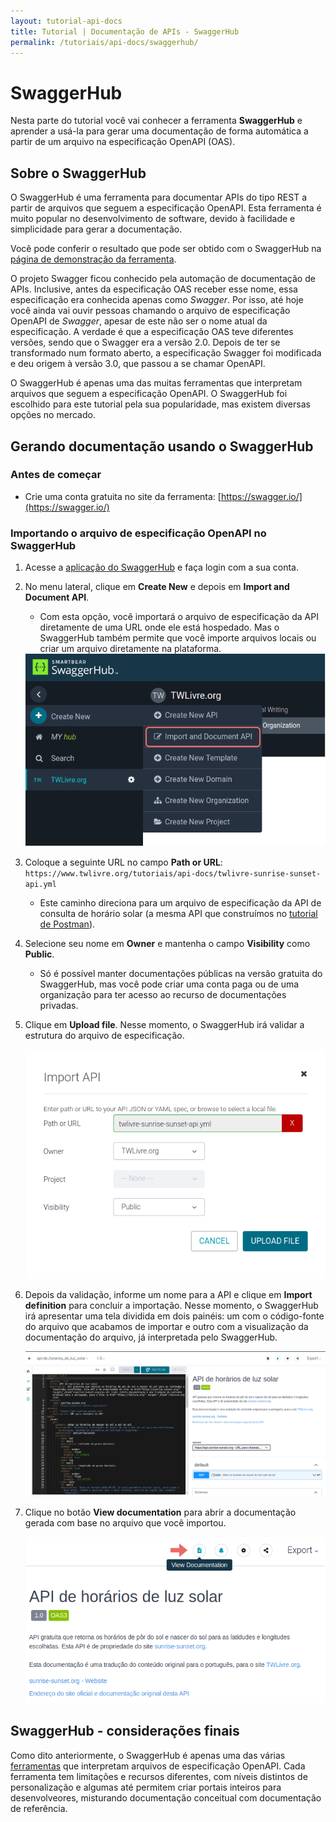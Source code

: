 ```yaml
---
layout: tutorial-api-docs
title: Tutorial | Documentação de APIs - SwaggerHub
permalink: /tutoriais/api-docs/swaggerhub/
---
```


# SwaggerHub

Nesta parte do tutorial você vai conhecer a ferramenta **SwaggerHub** e aprender a usá-la para gerar uma documentação de forma automática a partir de um arquivo na especificação OpenAPI (OAS).

## Sobre o SwaggerHub

O SwaggerHub é uma ferramenta para documentar APIs do tipo REST a partir de arquivos que seguem a especificação OpenAPI. Esta ferramenta é muito popular no desenvolvimento de software, devido à facilidade e simplicidade para gerar a documentação.

Você pode conferir o resultado que pode ser obtido com o SwaggerHub na [página de demonstração da ferramenta](https://petstore.swagger.io/).

O projeto Swagger ficou conhecido pela automação de documentação de APIs. Inclusive, antes da especificação OAS receber esse nome, essa especificação era conhecida apenas como *Swagger*. Por isso, até hoje você ainda vai ouvir pessoas chamando o arquivo de especificação OpenAPI de *Swagger*, apesar de este não ser o nome atual da especificação. A verdade é que a especificação OAS teve diferentes versões, sendo que o Swagger era a versão 2.0. Depois de ter se transformado num formato aberto, a especificação Swagger foi modificada e deu origem à versão 3.0, que passou a se chamar OpenAPI.

O SwaggerHub é apenas uma das muitas ferramentas que interpretam arquivos que seguem a especificação OpenAPI. O SwaggerHub foi escolhido para este tutorial pela sua popularidade, mas existem diversas opções no mercado.

## Gerando documentação usando o SwaggerHub

### Antes de começar

* Crie uma conta gratuita no site da ferramenta: [https://swagger.io/](https://swagger.io/)

### Importando o arquivo de especificação OpenAPI no SwaggerHub

1. Acesse a [aplicação do SwaggerHub](https://app.swaggerhub.com/) e faça login com a sua conta.
2. No menu lateral, clique em **Create New** e depois em **Import and Document API**.
    * Com esta opção, você importará o arquivo de especificação da API diretamente de uma URL onde ele está hospedado. Mas o SwaggerHub também permite que você importe arquivos locais ou criar um arquivo diretamente na plataforma.

    <img src="/res/img/api-docs/tutorial-swaggerhub-01.png" alt-text="Botão para importar um arquivo de especificação OpenAPI" title="Botão para importar um arquivo de especificação OpenAPI" class="imagem-curso" />

3. Coloque a seguinte URL no campo **Path or URL**: `https://www.twlivre.org/tutoriais/api-docs/twlivre-sunrise-sunset-api.yml`
    * Este caminho direciona para um arquivo de especificação da API de consulta de horário solar (a mesma API que construímos no [tutorial de Postman](/tutoriais/api-docs/postman/)).
4. Selecione seu nome em **Owner** e mantenha o campo **Visibility** como **Public**.
   * Só é possível manter documentações públicas na versão gratuita do SwaggerHub, mas você pode criar uma conta paga ou de uma organização para ter acesso ao recurso de documentações privadas.
5. Clique em **Upload file**. Nesse momento, o SwaggerHub irá validar a estrutura do arquivo de especificação.

    <img src="/res/img/api-docs/tutorial-swaggerhub-02.png" alt-text="Tela para importar um arquivo de especificação OpenAPI" title="Tela para importar um arquivo de especificação OpenAPI" class="imagem-curso" />

6. Depois da validação, informe um nome para a API e clique em **Import definition** para concluir a importação. Nesse momento, o SwaggerHub irá apresentar uma tela dividida em dois painéis: um com o código-fonte do arquivo que acabamos de importar e outro com a visualização da documentação do arquivo, já interpretada pelo SwaggerHub.

    <img src="/res/img/api-docs/tutorial-swaggerhub-03.png" alt-text="Tela apresentando o arquivo OAS editável e a prévia da documentação gerada" title="Tela apresentando o arquivo OAS editável e a prévia da documentação gerada" class="imagem-curso" />

7. Clique no botão **View documentation** para abrir a documentação gerada com base no arquivo que você importou.

    <img src="/res/img/api-docs/tutorial-swaggerhub-04.png" alt-text="Botão para abrir a documentação gerada a partir da especificação OpenAPI" title="Botão para abrir a documentação gerada a partir da especificação OpenAPI" class="imagem-curso" />

## SwaggerHub - considerações finais

Como dito anteriormente, o SwaggerHub é apenas uma das várias [ferramentas](/tutoriais/api-docs/ferramentas/) que interpretam arquivos de especificação OpenAPI. Cada ferramenta tem limitações e recursos diferentes, com níveis distintos de personalização e algumas até permitem criar portais inteiros para desenvolveores, misturando documentação conceitual com documentação de referência.
